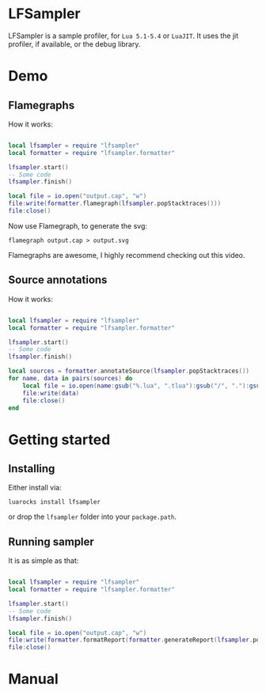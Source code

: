 # LFSampler

LFSampler is a sample profiler, for `Lua 5.1-5.4` or `LuaJIT`.
It uses the jit profiler, if available, or the debug library.

# Demo

## Flamegraphs

How it works:

```lua

local lfsampler = require "lfsampler"
local formatter = require "lfsampler.formatter"

lfsampler.start()
-- Some code
lfsampler.finish()

local file = io.open("output.cap", "w")
file:write(formatter.flamegraph(lfsampler.popStacktraces()))
file:close()

```

Now use Flamegraph, to generate the svg:
```
flamegraph output.cap > output.svg
```
Flamegraphs are awesome, I highly recommend checking out this video.

## Source annotations

How it works:

```lua

local lfsampler = require "lfsampler"
local formatter = require "lfsampler.formatter"

lfsampler.start()
-- Some code
lfsampler.finish()

local sources = formatter.annotateSource(lfsampler.popStacktraces())
for name, data in pairs(sources) do
	local file = io.open(name:gsub("%.lua", ".tlua"):gsub("/", "."):gsub(), "w")
	file:write(data)
	file:close()
end

```

# Getting started

## Installing

Either install via:
```
luarocks install lfsampler
```
or drop the `lfsampler` folder into your `package.path`.

## Running sampler

It is as simple as that:

```lua

local lfsampler = require "lfsampler"
local formatter = require "lfsampler.formatter"

lfsampler.start()
-- Some code
lfsampler.finish()

local file = io.open("output.cap", "w")
file:write(formatter.formatReport(formatter.generateReport(lfsampler.popStacktraces())))
file:close()

```

# Manual